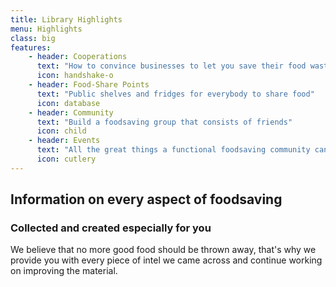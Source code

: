 ```yaml
---
title: Library Highlights
menu: Highlights
class: big
features:
    - header: Cooperations
      text: "How to convince businesses to let you save their food waste"
      icon: handshake-o
    - header: Food-Share Points
      text: "Public shelves and fridges for everybody to share food"
      icon: database
    - header: Community
      text: "Build a foodsaving group that consists of friends"
      icon: child
    - header: Events
      text: "All the great things a functional foodsaving community can do"
      icon: cutlery
---
```


## Information on every aspect of foodsaving
### Collected and created especially for you

We believe that no more good food should be thrown away, that's why we provide you with every piece of intel we came across and continue working on improving the material.
